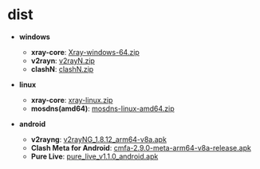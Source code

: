 # dist
- **windows**
	- **xray-core**: [Xray-windows-64.zip](https://api.azzb.club/https://github.com/XTLS/Xray-core/releases/latest/download/Xray-windows-64.zip)
	- **v2rayn**: [v2rayN.zip](https://api.azzb.club/https://github.com/2dust/v2rayN/releases/latest/download/v2rayN.zip)
	- **clashN**: [clashN.zip](https://api.azzb.club/https://github.com/2dust/clashN/releases/latest/download/clashN.zip)

- **linux**
	- **xray-core**: [xray-linux.zip](https://api.azzb.club/https://github.com/XTLS/Xray-core/releases/latest/download/xray-linux.zip)
	- **mosdns(amd64)**: [mosdns-linux-amd64.zip](https://api.azzb.club/https://github.com/IrineSistiana/mosdns/releases/latest/download/mosdns-linux-amd64.zip)

- **android**
	- **v2rayng**: [v2rayNG_1.8.12_arm64-v8a.apk](https://api.azzb.club/https://github.com/2dust/v2rayNG/releases/latest/download/v2rayNG_1.8.12_arm64-v8a.apk)
	- **Clash Meta for Android**: [cmfa-2.9.0-meta-arm64-v8a-release.apk](https://api.azzb.club/https://github.com/MetaCubeX/ClashMetaForAndroid/releases/latest/download/cmfa-2.9.0-meta-arm64-v8a-release.apk)
	- **Pure Live**: [pure_live_v1.1.0_android.apk](https://api.azzb.club/https://github.com/Jackiu1997/pure_live/releases/latest/download/pure_live_v1.1.0_android.apk)
